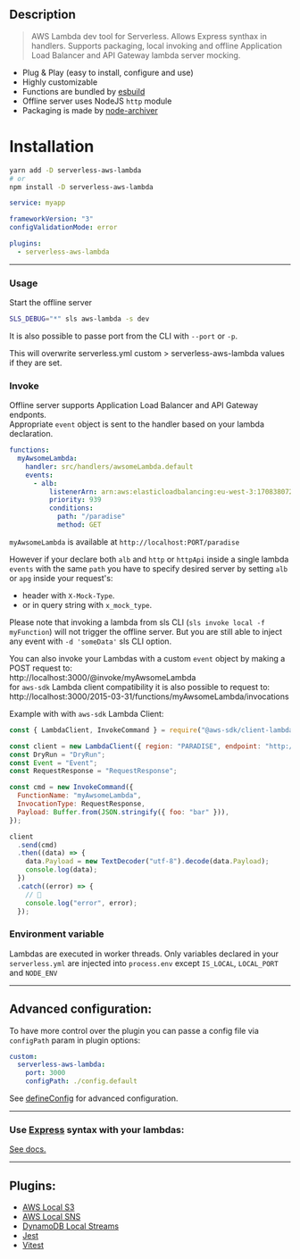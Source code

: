 ## Description

> AWS Lambda dev tool for Serverless. Allows Express synthax in handlers. Supports packaging, local invoking and offline Application Load Balancer and API Gateway lambda server mocking.

- Plug & Play (easy to install, configure and use)
- Highly customizable
- Functions are bundled by [esbuild](https://github.com/evanw/esbuild)
- Offline server uses NodeJS `http` module
- Packaging is made by [node-archiver](https://github.com/archiverjs/node-archiver)

# Installation

```bash
yarn add -D serverless-aws-lambda
# or
npm install -D serverless-aws-lambda
```

```yaml
service: myapp

frameworkVersion: "3"
configValidationMode: error

plugins:
  - serverless-aws-lambda
```

---

### Usage

Start the offline server

```bash
SLS_DEBUG="*" sls aws-lambda -s dev
```

It is also possible to passe port from the CLI with `--port` or `-p`.

This will overwrite serverless.yml custom > serverless-aws-lambda values if they are set.

### Invoke

Offline server supports Application Load Balancer and API Gateway endponts.  
Appropriate `event` object is sent to the handler based on your lambda declaration.

```yaml
functions:
  myAwsomeLambda:
    handler: src/handlers/awsomeLambda.default
    events:
      - alb:
          listenerArn: arn:aws:elasticloadbalancing:eu-west-3:170838072631:listener/app/myAlb/bf88e6ec8f3d91df/e653b73728d04626
          priority: 939
          conditions:
            path: "/paradise"
            method: GET
```

`myAwsomeLambda` is available at `http://localhost:PORT/paradise`

However if your declare both `alb` and `http` or `httpApi` inside a single lambda `events` with the same `path` you have to specify desired server by setting `alb` or `apg` inside your request's:

- header with `X-Mock-Type`.
- or in query string with `x_mock_type`.

Please note that invoking a lambda from sls CLI (`sls invoke local -f myFunction`) will not trigger the offline server. But you are still able to inject any event with `-d 'someData'` sls CLI option.

You can also invoke your Lambdas with a custom `event` object by making a POST request to:  
http://localhost:3000/@invoke/myAwsomeLambda  
for `aws-sdk` Lambda client compatibility it is also possible to request to:  
http://localhost:3000/2015-03-31/functions/myAwsomeLambda/invocations

Example with with `aws-sdk` Lambda Client:

```js
const { LambdaClient, InvokeCommand } = require("@aws-sdk/client-lambda");

const client = new LambdaClient({ region: "PARADISE", endpoint: "http://localhost:3000" });
const DryRun = "DryRun";
const Event = "Event";
const RequestResponse = "RequestResponse";

const cmd = new InvokeCommand({
  FunctionName: "myAwsomeLambda",
  InvocationType: RequestResponse,
  Payload: Buffer.from(JSON.stringify({ foo: "bar" })),
});

client
  .send(cmd)
  .then((data) => {
    data.Payload = new TextDecoder("utf-8").decode(data.Payload);
    console.log(data);
  })
  .catch((error) => {
    // 🥲
    console.log("error", error);
  });
```

### Environment variable

Lambdas are executed in worker threads. Only variables declared in your `serverless.yml` are injected into `process.env` except `IS_LOCAL`, `LOCAL_PORT` and `NODE_ENV`

---

## Advanced configuration:

To have more control over the plugin you can passe a config file via `configPath` param in plugin options:

```yaml
custom:
  serverless-aws-lambda:
    port: 3000
    configPath: ./config.default
```

See [defineConfig](resources/defineConfig.md) for advanced configuration.

---

### Use [Express](https://expressjs.com) syntax with your lambdas:

[See docs.](resources/express.md)

---

## Plugins:

- [AWS Local S3](resources/s3.md)
- [AWS Local SNS](resources/sns.md)
- [DynamoDB Local Streams](https://github.com/Inqnuam/serverless-aws-lambda-ddb-streams)
- [Jest](https://github.com/Inqnuam/serverless-aws-lambda-jest)
- [Vitest](https://github.com/Inqnuam/serverless-aws-lambda-vitest)
